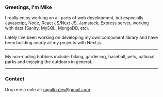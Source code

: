 ### Greetings, I'm Mike

I really enjoy working on all parts of web development, but especially Javascript, Node, React JS/Next JS, Jamstack, Express server, working with data (Sanity, MySQL, MongoDB, etc).

Lately I've been working on developing my own component library and have been building nearly all my projects with Next.js.

---

My non-coding hobbies include: biking, gardening, baseball, pets, national parks and enjoying the outdoors in general.

---

### Contact

Drop me a note at: <mgullo.dev@gmail.com>
